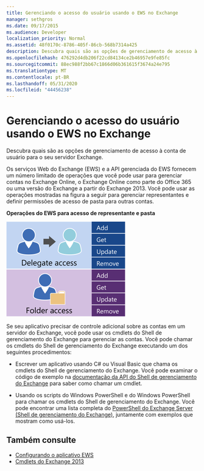 ```yaml
---
title: Gerenciando o acesso do usuário usando o EWS no Exchange
manager: sethgros
ms.date: 09/17/2015
ms.audience: Developer
localization_priority: Normal
ms.assetid: 48f0170c-8786-405f-86cb-568b7314a425
description: Descubra quais são as opções de gerenciamento de acesso à conta de usuário para o seu servidor Exchange.
ms.openlocfilehash: 476292d4db206f22cd84134ce2b46957e9fe85fc
ms.sourcegitcommit: 88ec988f2bb67c1866d06b361615f3674a24e795
ms.translationtype: MT
ms.contentlocale: pt-BR
ms.lasthandoff: 05/31/2020
ms.locfileid: "44456238"
---
```

# <a name="managing-user-access-by-using-ews-in-exchange"></a>Gerenciando o acesso do usuário usando o EWS no Exchange

Descubra quais são as opções de gerenciamento de acesso à conta de usuário para o seu servidor Exchange.
  
Os serviços Web do Exchange (EWS) e a API gerenciada do EWS fornecem um número limitado de operações que você pode usar para gerenciar contas no Exchange Online, o Exchange Online como parte do Office 365 ou uma versão do Exchange a partir do Exchange 2013. Você pode usar as operações mostradas na figura a seguir para gerenciar representantes e definir permissões de acesso de pasta para outras contas. 
  
**Operações do EWS para acesso de representante e pasta**

![Opções de gerenciamento de usuário do EWS.](media/Exchange_ManagingUserAccess_1.png)
  
Se seu aplicativo precisar de controle adicional sobre as contas em um servidor do Exchange, você pode usar os cmdlets do Shell de gerenciamento do Exchange para gerenciar as contas. Você pode chamar os cmdlets do Shell de gerenciamento do Exchange executando um dos seguintes procedimentos:
  
- Escrever um aplicativo usando C# ou Visual Basic que chama os cmdlets do Shell de gerenciamento do Exchange. Você pode examinar o código de exemplo na [documentação da API do Shell de gerenciamento do Exchange](../management/exchange-management-shell.md) para saber como chamar um cmdlet. 
    
- Usando os scripts do Windows PowerShell e do Windows PowerShell para chamar os cmdlets do Shell de gerenciamento do Exchange. Você pode encontrar uma lista completa do [PowerShell do Exchange Server (Shell de gerenciamento do Exchange)](https://docs.microsoft.com/powershell/exchange/exchange-server/exchange-management-shell?view=exchange-ps), juntamente com exemplos que mostram como usá-los. 
    
## <a name="see-also"></a>Também consulte

- [Configurando o aplicativo EWS](setting-up-your-ews-application.md)   
- [Cmdlets do Exchange 2013](https://docs.microsoft.com/powershell/exchange/?view=exchange-ps)  
    

